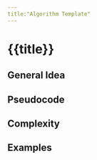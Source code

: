 ```yaml
---
title:"Algorithm Template"
---
```

# {{title}}
## General Idea

## Pseudocode

## Complexity

## Examples
